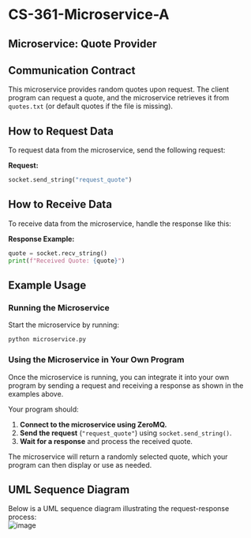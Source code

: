# CS-361-Microservice-A  
## Microservice: Quote Provider  

## Communication Contract  
This microservice provides random quotes upon request. The client program can request a quote, and the microservice retrieves it from `quotes.txt` (or default quotes if the file is missing).  

## How to Request Data  
To request data from the microservice, send the following request:  

**Request:**  
```python
socket.send_string("request_quote")
```

## How to Receive Data  
To receive data from the microservice, handle the response like this:  

**Response Example:**  
```python
quote = socket.recv_string()
print(f"Received Quote: {quote}")
```

## Example Usage  

### Running the Microservice  
Start the microservice by running:  
```bash
python microservice.py
```

### Using the Microservice in Your Own Program  
Once the microservice is running, you can integrate it into your own program by sending a request and receiving a response as shown in the examples above.  

Your program should:  
1. **Connect to the microservice using ZeroMQ.**  
2. **Send the request** (`"request_quote"`) using `socket.send_string()`.  
3. **Wait for a response** and process the received quote.  

The microservice will return a randomly selected quote, which your program can then display or use as needed.  

## UML Sequence Diagram  
Below is a UML sequence diagram illustrating the request-response process:  
![image](https://github.com/user-attachments/assets/f733e2f9-8174-4f8f-8069-fae7e36d3044)
